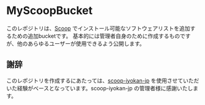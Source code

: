 # MyScoopBucket
このレポジトリは、[Scoop][1] でインストール可能なソフトウェアリストを追加するための追加bucketです。
基本的には管理者自身のために作成するものですが、他のあらゆるユーザーが使用できるよう公開します。

## 謝辞
このレポジトリを作成するにあたっては、[scoop-iyokan-jp][2] を使用させていただいた経験がベースとなっています。scoop-iyokan-jp の管理者様に感謝いたします。


[1]: https://scoop.sh/
[2]: https://github.com/tetradice/scoop-iyokan-jp
